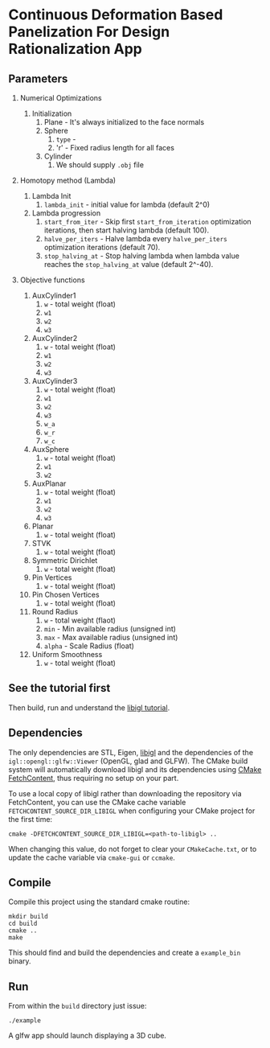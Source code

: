 # Continuous Deformation Based Panelization For Design Rationalization App


## Parameters
1. Numerical Optimizations
    1. Initialization
        1. Plane - It's always initialized to the face normals
        3. Sphere
            1. `type` - 
            2. 'r' - Fixed radius length for all faces
        5. Cylinder
            1. We should supply `.obj` file 

3. Homotopy method (Lambda)
    1. Lambda Init 
        1. `lambda_init` - initial value for lambda (default 2^0)
    1. Lambda progression
        1. `start_from_iter` - Skip first `start_from_iteration` optimization iterations, then start halving lambda (default 100).
        1. `halve_per_iters` - Halve lambda every `halve_per_iters` optimization iterations (default 70). 
        1. `stop_halving_at` - Stop halving lambda when lambda value reaches the `stop_halving_at` value (default 2^-40).
    

1. Objective functions
    1. AuxCylinder1
        1. `w` - total weight (float)
        1. `w1`
        1. `w2`
        1. `w3`
    1. AuxCylinder2
        1. `w` - total weight (float)
        1. `w1`
        1. `w2`
        1. `w3`
    1. AuxCylinder3
        1. `w` - total weight (float)
        1. `w1`
        1. `w2`
        1. `w3`
        1. `w_a`
        1. `w_r`
        1. `w_c`
    1. AuxSphere
        1. `w` - total weight (float)
        1. `w1`
        1. `w2`
    1. AuxPlanar
        1. `w` - total weight (float)
        1. `w1`
        1. `w2` 
        1. `w3`
    1. Planar
        1. `w` - total weight (float)
    1. STVK
        1. `w` - total weight (float)
    1. Symmetric Dirichlet
        1. `w` - total weight (float)
    1. Pin Vertices
        1. `w` - total weight (float)
    1. Pin Chosen Vertices
        1. `w` - total weight (float)
    1. Round Radius
        1. `w`      - total weight (flaot)
        1. `min`    - Min available radius (unsigned int)
        1. `max`    - Max available radius (unsigned int)
        1. `alpha`  - Scale Radius (float)
    1. Uniform Smoothness
        1. `w`      - total weight (float)
        
        

## See the tutorial first

Then build, run and understand the [libigl
tutorial](http://libigl.github.io/libigl/tutorial/).

## Dependencies

The only dependencies are STL, Eigen, [libigl](http://libigl.github.io/libigl/) and the dependencies
of the `igl::opengl::glfw::Viewer` (OpenGL, glad and GLFW).
The CMake build system will automatically download libigl and its dependencies using
[CMake FetchContent](https://cmake.org/cmake/help/latest/module/FetchContent.html),
thus requiring no setup on your part.

To use a local copy of libigl rather than downloading the repository via FetchContent, you can use
the CMake cache variable `FETCHCONTENT_SOURCE_DIR_LIBIGL` when configuring your CMake project for
the first time:
```
cmake -DFETCHCONTENT_SOURCE_DIR_LIBIGL=<path-to-libigl> ..
```
When changing this value, do not forget to clear your `CMakeCache.txt`, or to update the cache variable
via `cmake-gui` or `ccmake`.

## Compile

Compile this project using the standard cmake routine:

    mkdir build
    cd build
    cmake ..
    make

This should find and build the dependencies and create a `example_bin` binary.

## Run

From within the `build` directory just issue:

    ./example

A glfw app should launch displaying a 3D cube.
